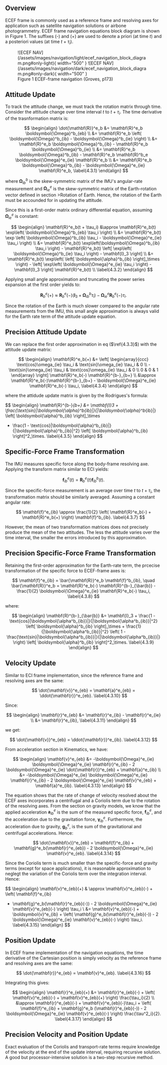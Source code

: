 
## Overview

ECEF frame is commonly used as a reference frame and resolving axes for application such as satellite navigation solutions or airbone photogrammetry.
ECEF frame navigation equations block diagram is shown in Figure 1. The suffixes (-) and (+) are used to denote a priori (at time $t$) and a posteriori values (at time $t + \tau_i$).

<figure markdown>
  ![ECEF NAV](/assets/images/navigation/light/ecef_navigation_block_diagram.png#only-light){ width="500" }
  ![ECEF NAV](/assets/images/navigation/dark/ecef_navigation_block_diagram.png#only-dark){ width="500" }
  <figcaption>Figure 1 ECEF-frame navigation (Groves, p173)</figcaption>
</figure>

## Attitude Update 

To track the attitude change, we must track the rotation matrix through time. Consider the attitude change over time interval $t$ to $t + \tau_i$. The time derivative of the trasnformation matrix is:

$$
\begin{align}
\dot{\mathbf{R}}^e_b &= \mathbf{R}^e_b \boldsymbol{\Omega}^b_{eb} \\
&= \mathbf{R}^e_b  \left( \boldsymbol{\Omega}^b_{ib} - \boldsymbol{\Omega}^b_{ie} \right) \\ 
&= \mathbf{R}^e_b \boldsymbol{\Omega}^b_{ib} - \mathbf{R}^e_b \boldsymbol{\Omega}^b_{ie} \\
&= \mathbf{R}^e_b \boldsymbol{\Omega}^b_{ib} - \mathbf{R}^e_b \mathbf{R}^b_e \boldsymbol{\Omega}^e_{ie}  \mathbf{R}^e_b \\
&= \mathbf{R}^e_b \boldsymbol{\Omega}^b_{ib} - \boldsymbol{\Omega}^e_{ie}  \mathbf{R}^e_b, \label{4.3.1}
\end{align}
$$

where $\boldsymbol{\Omega}^b_{ib}$ is the skew-symmetric matrix of the IMU's angular-rate measurement and $\boldsymbol{\Omega}^e_{ie}$ is the 
skew-symmetric matrix of the Earth-rotation vector defined in section >Rotation of Earth. Hence, the rotation of 
the Earth must be accounded for in updating the attitude.

Since this is a first-order matrix ordinary differential equation, assuming $\boldsymbol{\Omega}^e_{ie}$ is constant:

$$
\begin{align}
\mathbf{R}^e_b(t + \tau_i) &\approx \mathbf{R}^e_b(t) \exp\left( \boldsymbol{\Omega}^b_{eb} \tau_i \right) \\
&= \mathbf{R}^e_b(t) \exp \left( \boldsymbol{\Omega}^b_{ib} \tau_i - \boldsymbol{\Omega}^e_{ie} \tau_i \right) \\
&= \mathbf{R}^e_b(t) \exp\left(\boldsymbol{\Omega}^b_{ib} \tau_i \right) - \mathbf{R}^e_b(t) \left[ \exp\left( \boldsymbol{\Omega}^b_{ie} \tau_i \right) - \mathbf{I}_3 \right] \\
&= \mathbf{R}^e_b(t) \exp\left( \left[ \boldsymbol{\alpha}^b_{ib} \right]_\times \right) - \left[ \exp\left( \boldsymbol{\Omega}^e_{ie} \tau_i \right) - \mathbf{I}_3 \right] \mathbf{R}^e_b(t) \\ \label{4.3.2}
\end{align}
$$

Applying small angle approximation and truncating the power series expansion at the first order yields to:

$$
\mathbf{R}^e_b(+) \approx \mathbf{R}^e_b(-) \left( \mathbf{I}_3 + \boldsymbol{\Omega}^b_{ib} \tau_i \right) - \boldsymbol{\Omega}^e_{ie} \mathbf{R}^e_b(-) \tau_i. \label{4.3.3}
$$

Since the rotation of the Earth is much slower compared to the angular rate measurements from the IMU, this small angle approximation is always valid for the 
Earth rate term of the attitude update equation. 

## Precision Attitude Update

We can replace the first order approximation in eq ($\ref{4.3.3}$) with the attitude update matrix:

$$
\begin{align}
\mathbf{R}^e_b(+) &= 
\left[ 
\begin{array}{ccc}
\text{cos}\omega_{ie} \tau_i & \text{sin}\omega_{ie} \tau_i & 0 \\
-\text{sin}\omega_{ie} \tau_i & \text{cos}\omega_{ie} \tau_i & 0 \\
0 & 0 & 1
\end{array}
\right]
\mathbf{R}^e_b(-) \mathbf{R}^{b-}_{b+} \\
&\approx \mathbf{R}^e_b(-)\mathbf{R}^{b-}_{b+} - \boldsymbol{\Omega}^e_{ie} \mathbf{R}^e_b(-) \tau_i, \label{4.3.4}
\end{align}
$$

where the attidude update matrix is given by the Rodrigues's formula:

$$
\begin{align}
\mathbf{R}^{b-}_{b+} &= \mathbf{I}_3 + \frac{\text{sin}|\boldsymbol{\alpha}^b_{ib}|}{|\boldsymbol{\alpha}^b_{ib}|} 
\left[ \boldsymbol{\alpha}^b_{ib} \right]_\times
+ \frac{1 - \text{cos}|\boldsymbol{\alpha}^b_{ib}|}{|\boldsymbol{\alpha}^b_{ib}|^2} \left[ \boldsymbol{\alpha}^b_{ib} \right]^2_\times. \label{4.3.5}
\end{align}
$$

## Specific-Force Frame Transformation

The IMU measures specific force along the body-frame resolving axe. Applying the transform matrix similar to ECI yields:

$$
\mathbf{f}^e_{ib}(t) = \mathbf{R}^e_b(t) \mathbf{f}^b_{ib}(t). \label{4.3.6}
$$

Since the specific-force measurement is an average over time $t$ to $t + \tau_i$, the transformation matrix should be similarly averaged. Assuming a constant angular rate:

$$
\mathbf{f}^e_{ib} \approx \frac{1}{2} \left( \mathbf{R}^e_b(-) + \mathbf{R}^e_b(+) \right) \mathbf{f}^b_{ib}. \label{4.3.7}
$$

However, the mean of two transformation matrices does not precisely produce the mean of the two attitudes. The less the attitude varies over the time interval, the smaller the errors introduced by this approximation.

## Precision Specific-Force Frame Transformation 

Retaining the first-order approximation for the Earth-rate term, the prcecise transformation of the specific force to ECEF-frame axes is:

$$
\mathbf{f}^e_{ib} = \bar{\mathbf{R}}^e_b \mathbf{f}^b_{ib}, \quad \bar{\mathbf{R}}^e_b = \mathbf{R}^e_b(-) \mathbf{R}^{b-}_{\bar{b}} - \frac{1}{2} \boldsymbol{\Omega}^e_{ie} \mathbf{R}^e_b(-) \tau_i, \label{4.3.8}
$$

where:

$$
\begin{align}
\mathbf{R}^{b-}_{\bar{b}} &= \mathbf{I}_3 + 
\frac{1 - \text{cos}|\boldsymbol{\alpha^b_{ib}}|}{|\boldsymbol{\alpha^b_{ib}}|^2} \left[ \boldsymbol{\alpha}^b_{ib} \right]_\times
+ 
\frac{1}{|\boldsymbol{\alpha^b_{ib}}|^2}
\left(
1 - \frac{\text{sin}|\boldsymbol{\alpha^b_{ib}}|}{|\boldsymbol{\alpha^b_{ib}}|}
\right) \left[ \boldsymbol{\alpha}^b_{ib} \right]^2_\times. \label{4.3.9}
\end{align}
$$

## Velocity Update

Similar to ECI frame implementation, since the reference frame and resolving axes are the same:

$$
\dot{\mathbf{v}}^e_{eb} = \mathbf{a}^e_{eb} = \ddot{\mathbf{r}}^e_{eb}. \label{4.3.10}
$$

Since:

$$
\begin{align}
\mathbf{r}^e_{eb} &= \mathbf{r}^e_{ib} - \mathbf{r}^e_{ie} \\ 
&= \mathbf{r}^e_{ib}, \label{4.3.11}
\end{align}
$$

we get:

$$
\dot{\mathbf{v}}^e_{eb} = \ddot{\mathbf{r}}^e_{ib}. \label{4.3.12}
$$

From acceleration section in Kinematics, we have:

$$
\begin{align}
\mathbf{v}^e_{eb} &= -\boldsymbol{\Omega}^e_{ie} \boldsymbol{\Omega}^e_{ie} \mathbf{r}^e_{ib} - 2 \boldsymbol{\Omega}^e_{ie} \dot{\mathbf{r}}^e_{eb} + \mathbf{a}^e_{ib} \\
&= -\boldsymbol{\Omega}^e_{ie} \boldsymbol{\Omega}^e_{ie} \mathbf{r}^e_{ib} - 2 \boldsymbol{\Omega}^e_{ie} \mathbf{v}^e_{eb} + \mathbf{a}^e_{ib}. \label{4.3.13}
\end{align}
$$

The equation shows that the rate of change of velocity resolved about the ECEF axes incorporates a centrifugal and a Coriolis term due
to the rotation of the resolving axes. From the section on gravity models, we know that the applied acceleration $\mathbf{a}^e_{ib}$ is the sum of the measured specific force, $\mathbf{f}^e_{ib}$, and the acceleration due to the gravitation force, $\boldsymbol{\gamma}^e_{ib}$.
Furthermore, the acceleration due to gravity, $\mathbf{g}^e_b$, is the sum of the gravitational and centrifugal accelerations. Hence:

$$
\dot{\mathbf{v}}^e_{eb} = \mathbf{f}^e_{ib} + \mathbf{g}^e_b(\mathbf{r}^e_{eb}) - 2 \boldsymbol{\Omega}^e_{ie} \mathbf{v}^e_{eb}. \label{4.3.14}
$$

Since the Coriolis term is much smaller than the specific-force and gravity terms (except for space applications), it is reasonable approximation
to neglegt the variation of the Coriolis term over the integration interval. Hence:

$$
\begin{align}
\mathbf{v}^e_{eb}(+) & \approx \mathbf{v}^e_{eb}(-) + \left( \mathbf{f}^e_{ib} 
+ \mathbf{g}^e_b(\mathbf{r}^e_{eb}(-)) - 2 \boldsymbol{\Omega}^e_{ie} \mathbf{v}^e_{eb}(-) \right) \tau_i \\ 
&= \mathbf{v}^e_{eb}(-) + \boldsymbol{v}^e_{ib} + \left(  \mathbf{g}^e_b(\mathbf{r}^e_{eb}(-)) - 2 \boldsymbol{\Omega}^e_{ie} \mathbf{v}^e_{eb}(-) \right) \tau_i. \label{4.3.15}
\end{align}
$$

## Position Update

In ECEF frame implementation of the navigation equations, the time derivative of the Cartesian position is simply velocity as the reference frame and resolving
axes are the same:

$$
\dot{\mathbf{r}}^e_{eb} = \mathbf{v}^e_{eb}. \label{4.3.16}
$$

Integrating this gives:

$$
\begin{align}
\mathbf{r}^e_{eb}(+) &= \mathbf{r}^e_{eb}(-) + \left( \mathbf{v}^e_{eb}(-) + \mathbf{v}^e_{eb}(+) \right) \frac{\tau_i}{2} \\
&\approx \mathbf{r}^e_{eb}(-) + \mathbf{v}^e_{eb}(-)\tau_i + \left( \mathbf{f}^e_{ib} + \mathbf{g}^e_b (\mathbf{r}^e_{eb}(-)) - 2 \boldsymbol{\Omega}^e_{ie} \mathbf{v}^e_{eb}(-) \right) \frac{\tau^2_i}{2}. \label{4.3.17}
\end{align}
$$

## Precision Velocity and Position Update

Exact evaluation of the Coriolis and transport-rate terms require knowledge of the velocity at the end of the update interval, requiring recursive solution. A good but processor-intensive solution is
a two-step recursive method.